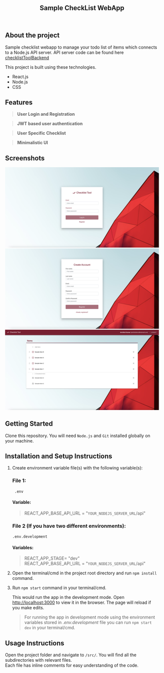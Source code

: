 <h2 align="center">
  Sample CheckList WebApp<br/>
</h2>

<br/>

## About the project

Sample checklist webapp to manage your todo list of items which connects to a Node.js API server. API server code can be found here <a href="https://github.com/antrikshkmr/checklistToolBackend" target="_blank">checklistToolBackend</a> <br/>

This project is built using these technologies.

- React.js
- Node.js
- CSS

## Features

> **User Login and Registration**

> **JWT based user authentication**

> **User Specific Checklist**

> **Minimalistic UI**

## Screenshots

<div align="center">
  <img alt="screenshot1" src="./src/assets/readme/screenshot1.png" />
    <img alt="screenshot2" src="./src/assets/readme/screenshot2.png" />
      <img alt="screenshot3" src="./src/assets/readme/screenshot3.png" />
</div>

## Getting Started

Clone this repository. You will need `Node.js` and `Git` installed globally on your machine.

## Installation and Setup Instructions

1.  Create environment variable file(s) with the following variable(s):

    ### **File 1**:

         .env

    #### Variable:

    > REACT_APP_BASE_API_URL = "`YOUR_NODEJS_SERVER_URL`/api"


    ### **File 2** (If you have two different environments):

        .env.development

    #### Variables:

    >REACT_APP_STAGE= "dev"<br/>
    >REACT_APP_BASE_API_URL = "`YOUR_NODEJS_SERVER_URL`/api"

2.  Open the terminal/cmd in the project root directory and run `npm install` command.

3.  Run `npm start` command in your terminal/cmd.

    This would run the app in the development mode.
    Open [http://localhost:3000](http://localhost:3000) to view it in the browser.
    The page will reload if you make edits.

    > For running the app in development mode using the environment variables stored in _.env.development_ file you can run `npm start dev` in your terminal/cmd.

## Usage Instructions

Open the project folder and navigate to `/src/`. You will find all the subdirectories with relevant files.<br/>
Each file has inline comments for easy understanding of the code.<br/>
